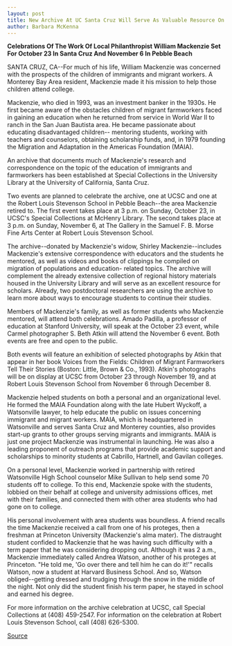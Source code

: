 ```yaml
---
layout: post
title: New Archive At UC Santa Cruz Will Serve As Valuable Resource On The Education Of Migrant And Immigrant Children
author: Barbara McKenna
---
```


**Celebrations Of The Work Of Local Philanthropist William Mackenzie Set For October 23 In Santa Cruz And November 6 In Pebble Beach**

SANTA CRUZ, CA--For much of his life, William Mackenzie was  concerned with the prospects of the children of immigrants and  migrant workers. A Monterey Bay Area resident, Mackenzie made it  his mission to help those children attend college.

Mackenzie, who died in 1993, was an investment banker in the  1930s. He first became aware of the obstacles children of migrant  farmworkers faced in gaining an education when he returned from  service in World War II to ranch in the San Juan Bautista area. He  became passionate about educating disadvantaged children-- mentoring students, working with teachers and counselors, obtaining  scholarship funds, and, in 1979 founding the Migration and  Adaptation in the Americas Foundation (MAIA).

An archive that documents much of Mackenzie's research and  correspondence on the topic of the education of immigrants and  farmworkers has been established at Special Collections in the  University Library at the University of California, Santa Cruz.

Two events are planned to celebrate the archive, one at UCSC  and one at the Robert Louis Stevenson School in Pebble Beach--the  area Mackenzie retired to. The first event takes place at 3 p.m.  on Sunday, October 23, in UCSC's Special Collections at McHenry  Library. The second takes place at  3 p.m. on Sunday, November 6, at The Gallery in the Samuel F. B.  Morse Fine Arts Center at Robert Louis Stevenson School.

The archive--donated by Mackenzie's widow, Shirley  Mackenzie--includes Mackenzie's extensive correspondence with  educators and the students he mentored, as well as videos and books  of clippings he compiled on migration of populations and education- related topics. The archive will complement the already extensive  collection of regional history materials housed in the University  Library and will serve as an excellent resource for scholars.  Already, two postdoctoral researchers are using the archive to learn  more about ways to encourage students to continue their studies.

Members of Mackenzie's family, as well as former students  who Mackenzie mentored, will attend both celebrations. Amado  Padilla, a professor of education at Stanford University, will speak  at the October 23 event, while Carmel photographer S. Beth Atkin  will attend the November 6 event. Both events are free and open to  the public.

Both events will feature an exhibition of selected photographs  by Atkin that appear in her book Voices from the Fields: Children of  Migrant Farmworkers Tell Their Stories (Boston: Little, Brown & Co.,  1993). Atkin's photographs will be on display at UCSC from October  23 through November 19, and at Robert Louis Stevenson School from  November 6 through December 8.

Mackenzie helped students on both a personal and an  organizational level. He formed the MAIA Foundation along with the  late Hubert Wyckoff, a Watsonville lawyer, to help educate the  public on issues concerning immigrant and migrant workers. MAIA,  which is headquartered in Watsonville and serves Santa Cruz and  Monterey counties, also provides start-up grants to other groups  serving migrants and immigrants. MAIA is just one project  Mackenzie was instrumental in launching. He was also a leading  proponent of outreach programs that provide academic support and  scholarships to minority students at Cabrillo, Hartnell, and Gavilan  colleges.

On a personal level, Mackenzie worked in partnership with  retired Watsonville High School counselor Mike Sullivan to help send  some 70 students off to college. To this end, Mackenzie spoke with  the students, lobbied on their behalf at college and university  admissions offices, met with their families, and connected them  with other area students who had gone on to college.

His personal involvement with area students was boundless. A  friend recalls the time Mackenzie received a call from one of his  proteges, then a freshman at Princeton University (Mackenzie's alma  mater). The distraught student confided to Mackenzie that he was  having such difficulty with a term paper that he was considering  dropping out. Although it was 2 a.m., Mackenzie immediately called  Andrea Watson, another of his proteges at Princeton. "He told me, 'Go  over there and tell him he can do it!'" recalls Watson, now a student  at Harvard Business School. And so, Watson obliged--getting dressed  and trudging through the snow in the middle of the night. Not only did  the student finish his term paper, he stayed in school and earned his  degree.

For more information on the archive celebration at UCSC, call  Special Collections at (408) 459-2547. For information on the  celebration at Robert Louis Stevenson School, call (408) 626-5300.

[Source](http://www1.ucsc.edu/news_events/press_releases/archive/94-95/10-94/101194-UCSC_archive_serves.html "Permalink to 101194-UCSC_archive_serves")
